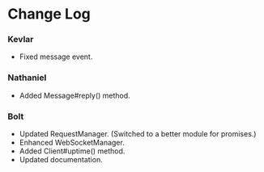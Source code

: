 # Change Log

### Kevlar
* Fixed message event.

### Nathaniel
* Added Message#reply() method.

### Bolt
* Updated RequestManager. (Switched to a better module for promises.)
* Enhanced WebSocketManager.
* Added Client#uptime() method.
* Updated documentation.
